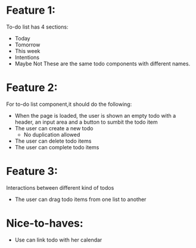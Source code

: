 # Feature 1:
To-do list has 4 sections:
- Today
- Tomorrow
- This week
- Intentions
- Maybe Not
These are the same todo components with different names.
# Feature 2:
For to-do list component,it should do the following:
- When the page is loaded, the user is shown an empty todo with a header, an input area and a button to sumbit the todo item
- The user can create a new todo
    - No duplication allowed
- The user can delete todo items
- The user can complete todo items

# Feature 3:
Interactions between different kind of todos
- The user can drag todo items from one list to another

# Nice-to-haves:
- Use can link todo with her calendar
